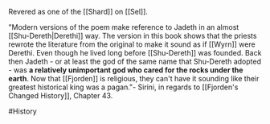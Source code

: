 Revered as one of the [[Shard]] on [[Sel]].

"Modern versions of the poem make reference to Jadeth in an almost [[Shu-Dereth|Derethi]] way. The version in this book shows that the priests rewrote the literature from the original to make it sound as if [[Wyrn]] were Derethi. Even though he lived long before [[Shu-Dereth]] was founded. Back then Jadeth - or at least the god of the same name that Shu-Dereth adopted - was **a relatively unimportant god who cared for the rocks under the earth**. Now that [[Fjorden]] is religious, they can't have it sounding like their greatest historical king was a pagan."- Sirini, in regards to [[Fjorden's Changed History]], Chapter 43.

#History 